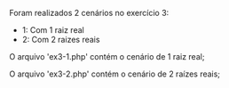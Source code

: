 Foram realizados 2 cenários no exercício 3:
  - 1: Com 1 raiz real
  - 2: Com 2 raizes reais

O arquivo 'ex3-1.php' contém o cenário de 1 raiz real;

O arquivo 'ex3-2.php' contém o cenário de 2 raízes reais;
